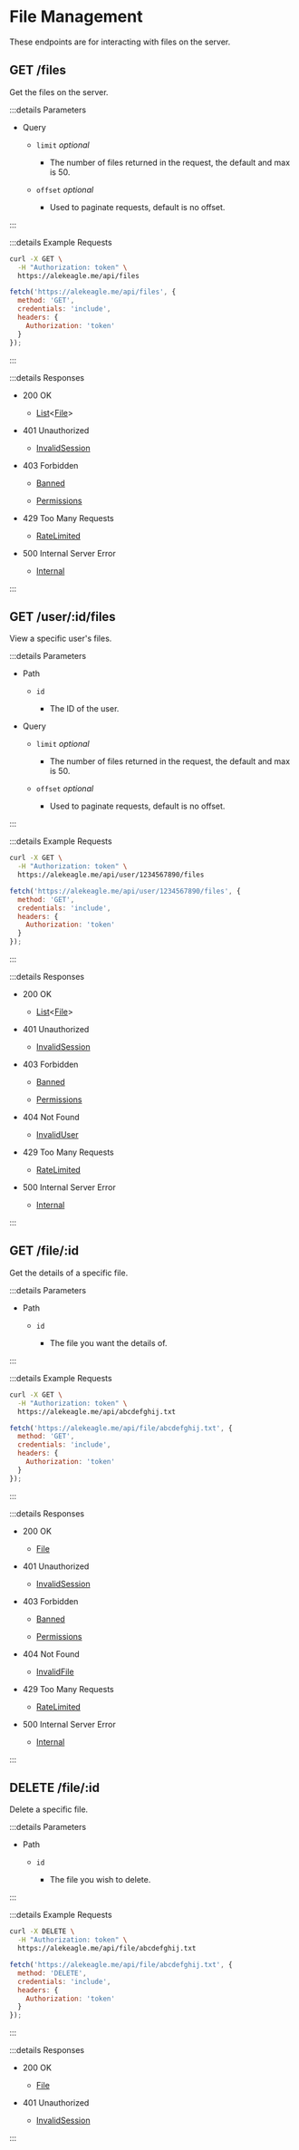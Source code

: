 # File Management

These endpoints are for interacting with files on the server.

## GET /files

Get the files on the server.

:::details Parameters

- Query

  - `limit` _optional_

    - The number of files returned in the request, the default and max is 50.

  - `offset` _optional_

    - Used to paginate requests, default is no offset.

:::

:::details Example Requests

<code-group>

<code-block title="cURL">

```sh
curl -X GET \
  -H "Authorization: token" \
  https://alekeagle.me/api/files
```

</code-block>

<code-block title="JS Fetch">

```js
fetch('https://alekeagle.me/api/files', {
  method: 'GET',
  credentials: 'include',
  headers: {
    Authorization: 'token'
  }
});
```

</code-block>

</code-group>

:::

:::details Responses

- 200 OK

  - [List](/reference/structures/data.md#list)<[File](/reference/structures/data.md#file)>

- 401 Unauthorized

  - [InvalidSession](/reference/structures/errors.md#invalidsession)

- 403 Forbidden

  - [Banned](/reference/structures/errors.md#banned)

  - [Permissions](/reference/structures/errors.md#permissions)

- 429 Too Many Requests

  - [RateLimited](/reference/structures/errors.md#ratelimited)

- 500 Internal Server Error

  - [Internal](/reference/structures/errors.md#internal)

:::

## GET /user/:id/files

View a specific user's files.

:::details Parameters

- Path

  - `id`

    - The ID of the user.

- Query

  - `limit` _optional_

    - The number of files returned in the request, the default and max is 50.

  - `offset` _optional_

    - Used to paginate requests, default is no offset.

:::

:::details Example Requests

<code-group>

<code-block title="cURL">

```sh
curl -X GET \
  -H "Authorization: token" \
  https://alekeagle.me/api/user/1234567890/files
```

</code-block>

<code-block title="JS Fetch">

```js
fetch('https://alekeagle.me/api/user/1234567890/files', {
  method: 'GET',
  credentials: 'include',
  headers: {
    Authorization: 'token'
  }
});
```

</code-block>

</code-group>

:::

:::details Responses

- 200 OK

  - [List](/reference/structures/data.md#list)<[File](/reference/structures/data.md#file)>

- 401 Unauthorized

  - [InvalidSession](/reference/structures/errors.md#invalidsession)

- 403 Forbidden

  - [Banned](/reference/structures/errors.md#banned)

  - [Permissions](/reference/structures/errors.md#permissions)

- 404 Not Found

  - [InvalidUser](/reference/structures/errors.md#invaliduser)

- 429 Too Many Requests

  - [RateLimited](/reference/structures/errors.md#ratelimited)

- 500 Internal Server Error

  - [Internal](/reference/structures/errors.md#internal)

:::

## GET /file/:id

Get the details of a specific file.

:::details Parameters

- Path

  - `id`

    - The file you want the details of.

:::

:::details Example Requests

<code-group>

<code-block title="cURL">

```sh
curl -X GET \
  -H "Authorization: token" \
  https://alekeagle.me/api/abcdefghij.txt
```

</code-block>

<code-block title="JS Fetch">

```js
fetch('https://alekeagle.me/api/file/abcdefghij.txt', {
  method: 'GET',
  credentials: 'include',
  headers: {
    Authorization: 'token'
  }
});
```

</code-block>

</code-group>

:::

:::details Responses

- 200 OK

  - [File](/reference/structures/data.md#file)

- 401 Unauthorized

  - [InvalidSession](/reference/structures/errors.md#invalidsession)

- 403 Forbidden

  - [Banned](/reference/structures/errors.md#banned)

  - [Permissions](/reference/structures/errors.md#permissions)

- 404 Not Found

  - [InvalidFile](/reference/structures/errors.md#invalidfile)

- 429 Too Many Requests

  - [RateLimited](/reference/structures/errors.md#ratelimited)

- 500 Internal Server Error

  - [Internal](/reference/structures/errors.md#internal)

:::

## DELETE /file/:id

Delete a specific file.

:::details Parameters

- Path

  - `id`

    - The file you wish to delete.

:::

:::details Example Requests

<code-group>

<code-block title="cURL">

```sh
curl -X DELETE \
  -H "Authorization: token" \
  https://alekeagle.me/api/file/abcdefghij.txt
```

</code-block>

<code-block title="JS Fetch">

```js
fetch('https://alekeagle.me/api/file/abcdefghij.txt', {
  method: 'DELETE',
  credentials: 'include',
  headers: {
    Authorization: 'token'
  }
});
```

</code-block>

</code-group>

:::

:::details Responses

- 200 OK

  - [File](/reference/structures/data.md#file)

- 401 Unauthorized

  - [InvalidSession](/reference/structures/errors.md#invalidsession)

:::
